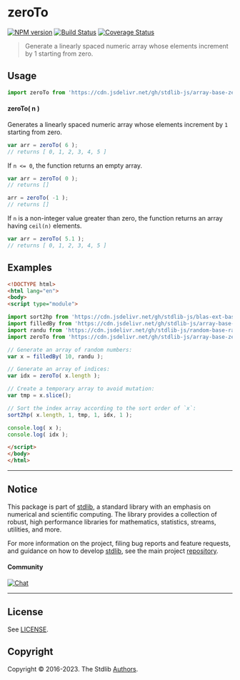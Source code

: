 <!--

@license Apache-2.0

Copyright (c) 2022 The Stdlib Authors.

Licensed under the Apache License, Version 2.0 (the "License");
you may not use this file except in compliance with the License.
You may obtain a copy of the License at

   http://www.apache.org/licenses/LICENSE-2.0

Unless required by applicable law or agreed to in writing, software
distributed under the License is distributed on an "AS IS" BASIS,
WITHOUT WARRANTIES OR CONDITIONS OF ANY KIND, either express or implied.
See the License for the specific language governing permissions and
limitations under the License.

-->

# zeroTo

[![NPM version][npm-image]][npm-url] [![Build Status][test-image]][test-url] [![Coverage Status][coverage-image]][coverage-url] <!-- [![dependencies][dependencies-image]][dependencies-url] -->

> Generate a linearly spaced numeric array whose elements increment by 1 starting from zero.



<section class="usage">

## Usage

```javascript
import zeroTo from 'https://cdn.jsdelivr.net/gh/stdlib-js/array-base-zero-to@esm/index.mjs';
```

#### zeroTo( n )

Generates a linearly spaced numeric array whose elements increment by `1` starting from zero.

```javascript
var arr = zeroTo( 6 );
// returns [ 0, 1, 2, 3, 4, 5 ]
```

If `n <= 0`, the function returns an empty array.

```javascript
var arr = zeroTo( 0 );
// returns []

arr = zeroTo( -1 );
// returns []
```

If `n` is a non-integer value greater than zero, the function returns an array having `ceil(n)` elements.

```javascript
var arr = zeroTo( 5.1 );
// returns [ 0, 1, 2, 3, 4, 5 ]
```

</section>

<!-- /.usage -->

<section class="notes">

</section>

<!-- /.notes -->

<section class="examples">

## Examples

<!-- eslint no-undef: "error" -->

```html
<!DOCTYPE html>
<html lang="en">
<body>
<script type="module">

import sort2hp from 'https://cdn.jsdelivr.net/gh/stdlib-js/blas-ext-base-gsort2hp@esm/index.mjs';
import filledBy from 'https://cdn.jsdelivr.net/gh/stdlib-js/array-base-filled-by@esm/index.mjs';
import randu from 'https://cdn.jsdelivr.net/gh/stdlib-js/random-base-randu@esm/index.mjs';
import zeroTo from 'https://cdn.jsdelivr.net/gh/stdlib-js/array-base-zero-to@esm/index.mjs';

// Generate an array of random numbers:
var x = filledBy( 10, randu );

// Generate an array of indices:
var idx = zeroTo( x.length );

// Create a temporary array to avoid mutation:
var tmp = x.slice();

// Sort the index array according to the sort order of `x`:
sort2hp( x.length, 1, tmp, 1, idx, 1 );

console.log( x );
console.log( idx );

</script>
</body>
</html>
```

</section>

<!-- /.examples -->

<!-- Section for related `stdlib` packages. Do not manually edit this section, as it is automatically populated. -->

<section class="related">

</section>

<!-- /.related -->

<!-- Section for all links. Make sure to keep an empty line after the `section` element and another before the `/section` close. -->


<section class="main-repo" >

* * *

## Notice

This package is part of [stdlib][stdlib], a standard library with an emphasis on numerical and scientific computing. The library provides a collection of robust, high performance libraries for mathematics, statistics, streams, utilities, and more.

For more information on the project, filing bug reports and feature requests, and guidance on how to develop [stdlib][stdlib], see the main project [repository][stdlib].

#### Community

[![Chat][chat-image]][chat-url]

---

## License

See [LICENSE][stdlib-license].


## Copyright

Copyright &copy; 2016-2023. The Stdlib [Authors][stdlib-authors].

</section>

<!-- /.stdlib -->

<!-- Section for all links. Make sure to keep an empty line after the `section` element and another before the `/section` close. -->

<section class="links">

[npm-image]: http://img.shields.io/npm/v/@stdlib/array-base-zero-to.svg
[npm-url]: https://npmjs.org/package/@stdlib/array-base-zero-to

[test-image]: https://github.com/stdlib-js/array-base-zero-to/actions/workflows/test.yml/badge.svg?branch=main
[test-url]: https://github.com/stdlib-js/array-base-zero-to/actions/workflows/test.yml?query=branch:main

[coverage-image]: https://img.shields.io/codecov/c/github/stdlib-js/array-base-zero-to/main.svg
[coverage-url]: https://codecov.io/github/stdlib-js/array-base-zero-to?branch=main

<!--

[dependencies-image]: https://img.shields.io/david/stdlib-js/array-base-zero-to.svg
[dependencies-url]: https://david-dm.org/stdlib-js/array-base-zero-to/main

-->

[chat-image]: https://img.shields.io/gitter/room/stdlib-js/stdlib.svg
[chat-url]: https://app.gitter.im/#/room/#stdlib-js_stdlib:gitter.im

[stdlib]: https://github.com/stdlib-js/stdlib

[stdlib-authors]: https://github.com/stdlib-js/stdlib/graphs/contributors

[umd]: https://github.com/umdjs/umd
[es-module]: https://developer.mozilla.org/en-US/docs/Web/JavaScript/Guide/Modules

[deno-url]: https://github.com/stdlib-js/array-base-zero-to/tree/deno
[umd-url]: https://github.com/stdlib-js/array-base-zero-to/tree/umd
[esm-url]: https://github.com/stdlib-js/array-base-zero-to/tree/esm
[branches-url]: https://github.com/stdlib-js/array-base-zero-to/blob/main/branches.md

[stdlib-license]: https://raw.githubusercontent.com/stdlib-js/array-base-zero-to/main/LICENSE

</section>

<!-- /.links -->
